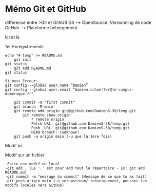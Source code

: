 # Mémo Git et GitHub
différence entre >Git et GithUB
    Git --> OpenSource: Versionning de code
    GitHub --> Plateforme hébergement

Ici et là

1er Enregistrement:

    echo "# temp" >> README.md
        git init
    git status
        git add README.md
    git status
   
    Si mess Erreur:
    git config --global user.name ”Damien”
    git config --global user.email ”damien.schaeffer@le-campus-numerique.fr”
        
        git commit -m "first commit"
        git branch -M main
        git remote add origin git@github.com:DamienS-38/temp.git
            git remote show origin
                * remote origin
                Fetch URL: git@github.com:DamienS-38/temp.git
                Push  URL: git@github.com:DamienS-38/temp.git
                HEAD branch: (unknown)	
        git push -u origin main (-u que la 1ere fois)


Modif ici


Modif sur un fichier

    -Faire une modif en local
    -git add . (Le '.' est pour add tout le répertoire - Ex: git add README.md)
    -git commit -m "message du commit" (Message de ce que tu as fait)
    -git push origin main (-u setupstream/ renseignement, pousser les modifs locales vers GitHub)

